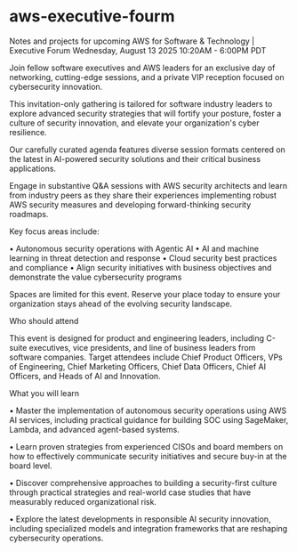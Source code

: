 # aws-executive-fourm
Notes and projects for upcoming AWS for Software &amp; Technology | Executive Forum  Wednesday, August 13 2025 10:20AM - 6:00PM PDT





Join fellow software executives and AWS leaders for an exclusive day of networking, cutting-edge sessions, and a private VIP reception focused on cybersecurity innovation.

 

This invitation-only gathering is tailored for software industry leaders to explore advanced security strategies that will fortify your posture, foster a culture of security innovation, and elevate your organization's cyber resilience.

 

Our carefully curated agenda features diverse session formats centered on the latest in AI-powered security solutions and their critical business applications.

 

Engage in substantive Q&A sessions with AWS security architects and learn from industry peers as they share their experiences implementing robust AWS security measures and developing forward-thinking security roadmaps.

 

Key focus areas include:

• Autonomous security operations with Agentic AI
• AI and machine learning in threat detection and response
• Cloud security best practices and compliance
• Align security initiatives with business objectives and demonstrate the value cybersecurity programs

 

Spaces are limited for this event. Reserve your place today to ensure your organization stays ahead of the evolving security landscape.

Who should attend

This event is designed for product and engineering leaders, including C-suite executives, vice presidents, and line of business leaders from software companies. Target attendees include Chief Product Officers, VPs of Engineering, Chief Marketing Officers, Chief Data Officers, Chief AI Officers, and Heads of AI and Innovation.

What you will learn

• Master the implementation of autonomous security operations using AWS AI services, including practical guidance for building SOC using SageMaker, Lambda, and advanced agent-based systems.


• Learn proven strategies from experienced CISOs and board members on how to effectively communicate security initiatives and secure buy-in at the board level.


• Discover comprehensive approaches to building a security-first culture through practical strategies and real-world case studies that have measurably reduced organizational risk.


• Explore the latest developments in responsible AI security innovation, including specialized models and integration frameworks that are reshaping cybersecurity operations.
